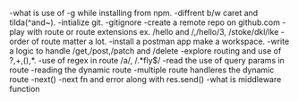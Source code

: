 -what is use of -g while installing from npm.
-diffrent b/w caret and tilda(^and~).
-intialize git.
-gitignore
-create a remote repo on github.com
-play with route or route extensions  ex. /hello and /,/hello/3, /stoke/dkl/lke
-order of route matter a lot.
-install a postman app make a workspace.
-write a logic to handle /get,/post,/patch and /delete
-explore routing and use of ?,+,(),*.
-use of regex in route /a/, /.*fly$/
-read the use of query params in route
-reading the dynamic route
-multiple route handleres the dynamic route
-next()
-next fn and error along with res.send()
-what is middleware function
